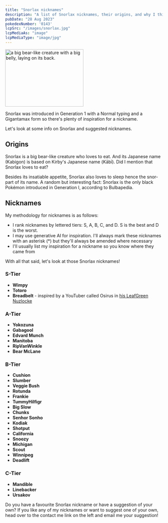 ```yaml
---
title: "Snorlax nicknames"
description: "A list of Snorlax nicknames, their origins, and why I think they're cool."
pubDate: "28 Aug 2023"
pokedexNumber: '0143'
lcpSrc: "/images/snorlax.jpg"
lcpMediaAs: "image"
lcpMediaType: "image/jpg"
---
```


<div class="img-center"><img src="/images/snorlax.jpg" width="250px" height="183px" alt="a big bear-like creature with a big belly, laying on its back."></div>

Snorlax was introduced in Generation 1 with a Normal typing and a Gigantamax form so there's plenty of inspiration for a nickname.

Let's look at some info on Snorlax and suggested nicknames.

## Origins

Snorlax is a big bear-like creature who loves to eat. And its Japanese name (Kabigon) is based on Kirby's Japanese name (<span lang="ja">Kābī</span>). Did I mention that Snorlax loves to eat?

Besides its insatiable appetite, Snorlax also loves to sleep hence the snor- part of its name. A random but interesting fact: Snorlax is the only black Pokémon introduced in Generation I, according to Bulbapedia.

## Nicknames

My methodology for nicknames is as follows:

* I rank nicknames by lettered tiers: S, A, B, C, and D. S is the best and D is the worst.
* I may use generative AI for inspiration. I'll always mark these nicknames with an asterisk (\*) but they'll always be amended where necessary
* I'll usually list my inspiration for a nickname so you know where they came from

With all that said, let's look at those Snorlax nicknames!

### S-Tier

* **Wimpy**
* **Totoro**
* **Breadbelt** - inspired by a YouTuber called Osirus in [his LeafGreen Nuzlocke](https://www.youtube.com/watch?v=men_EOoYM5g)

### A-Tier

* **Yokozuna**
* **Gabagool**
* **Edvard Munch**
* **Manitoba**
* **RipVanWinkle**
* **Bear McLane**

### B-Tier

* **Cushion**
* **Slumber**
* **Veggie Bush**
* **Rotunda**
* **Frankie**
* **TummyHilfigr**
* **Big Slow**
* **Chunks**
* **Senhor Sonho**
* **Kodiak**
* **Shotput**
* **California**
* **Snoozy**
* **Michigan**
* **Scout**
* **Winnipeg**
* **Deadlift**

### C-Tier

* **Mandible**
* **Linebacker**
* **Ursakov**

Do you have a favourite Snorlax nickname or have a suggestion of your own? If you like any of my nicknames or want to suggest one of your own, head over to the contact me link on the left and email me your suggestion!